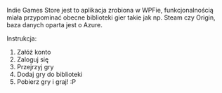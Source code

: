 Indie Games Store jest to aplikacja zrobiona w WPFie, funkcjonalnością miała przypominać obecne biblioteki gier takie jak np. Steam czy Origin, baza danych oparta jest o Azure.

Instrukcja:

1. Załóż konto
2. Zaloguj się
3. Przejrzyj gry
4. Dodaj gry do biblioteki
5. Pobierz gry i graj! :P
